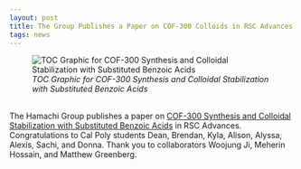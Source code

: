 ```yaml
---
layout: post
title: The Group Publishes a Paper on COF-300 Colloids in RSC Advances
tags: news
---
```

<figure>
  <img src="https://lesliehamachi.github.io/images/2023_RSCAdv_13_14484.gif" alt="TOC Graphic for COF-300 Synthesis and Colloidal Stabilization with Substituted Benzoic Acids" title="TOC Graphic for COF-300 Synthesis and Colloidal Stabilization with Substituted Benzoic Acids">
  <figcaption><em>TOC Graphic for COF-300 Synthesis and Colloidal Stabilization with Substituted Benzoic Acids</em></figcaption>
</figure>  
<br>
The Hamachi Group publishes a paper on <a href="https://pubs.rsc.org/en/content/articlelanding/2023/ra/d3ra02202a">COF-300 Synthesis and Colloidal Stabilization with Substituted Benzoic Acids</a> in RSC Advances. Congratulations to Cal Poly students Dean, Brendan, Kyla, Alison, Alyssa, Alexis, Sachi, and Donna. Thank you to collaborators Woojung Ji, Meherin Hossain, and Matthew Greenberg. 

